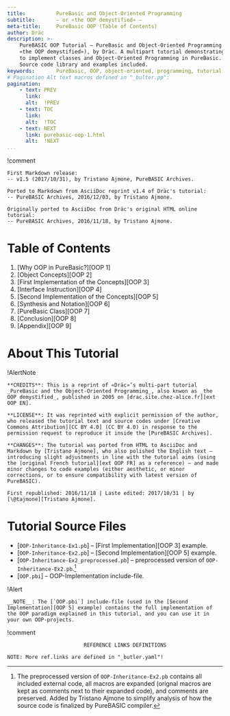 ```yaml
---
title:          PureBasic and Object-Oriented Programming
subtitle:       — or «the OOP demystified» —
meta-title:     PureBasic OOP (Table of Contents)
author: Dräc
description: >-
    PureBASIC OOP Tutorial — PureBasic and Object-Oriented Programming (aka
    «the OOP demystified»), by Dräc. A multipart tutorial demonstrating how
    to implement classes and Object-Oriented Programming in PureBasic.
    Source code library and examples included.
keywords:       PureBasic, OOP, object-oriented, programming, tutorial
# Pagination Alt text macros defined in "_bulter.pp":
pagination:
    - text: PREV
      link:
      alt:  !PREV
    - text: TOC
      link:
      alt:  !TOC 
    - text: NEXT
      link: purebasic-oop-1.html
      alt:  !NEXT
...
```


!comment
~~~~~~~~~~~~~~~~~~~~~~~~~~~~~~~~~~~~~~~~~~~~~~~~~~~~~~~~~~~~~~~~~~~~~~~~
First Markdown release:
-- v1.5 (2017/10/31), by Tristano Ajmone, PureBASIC Archives.

Ported to Markdown from AsciiDoc reprint v1.4 of Dräc's tutorial:
-- PureBASIC Archives, 2016/12/03, by Tristano Ajmone.

Originally ported to AsciiDoc from Dräc's original HTML online tutorial:
-- PureBASIC Archives, 2016/11/18, by Tristano Ajmone.
~~~~~~~~~~~~~~~~~~~~~~~~~~~~~~~~~~~~~~~~~~~~~~~~~~~~~~~~~~~~~~~~~~~~~~~~

# Table of Contents

1. [Why OOP in PureBasic?][OOP 1]
2. [Object Concepts][OOP 2]
3. [First Implementation of the Concepts][OOP 3]
4. [Interface Instruction][OOP 4]
5. [Second Implementation of the Concepts][OOP 5]
6. [Synthesis and Notation][OOP 6]
7. [PureBasic Class][OOP 7]
8. [Conclusion][OOP 8]
9. [Appendix][OOP 9]

# About This Tutorial

!AlertNote
~~~~~~~~~~~~~~~~~~~~~~~~~~~~~~~~~~~~~~~~~~~~~~~~~~~~~~~~~~~~~~~~~~~~~~~~
**CREDITS**: This is a reprint of «Dräc»’s multi-part tutorial _PureBasic and the Object-Oriented Programming_, also knwon as _the OOP demystified_, published in 2005 on [drac.site.chez-alice.fr][ext OOP EN].

**LICENSE**: It was reprinted with explicit permission of the author, who released the tutorial text and source codes under [Creative Commons Attribution][CC BY 4.0] (CC BY 4.0) in response to the permission request to reproduce it inside the [PureBASIC Archives].

**CHANGES**: The tutorial was ported from HTML to AsciiDoc and Markdown by [Tristano Ajmone], who also polished the English text — introducing slight adjustments in line with the tutorial aims (using the [original French tutorial][ext OOP FR] as a reference) — and made minor changes to code examples (either aesthetic, or minor corrections, or to ensure compatibility with latest version of PureBASIC).

First republished: 2016/11/18 | Laste edited: 2017/10/31 | by [\@tajmone][Tristano Ajmone].
~~~~~~~~~~~~~~~~~~~~~~~~~~~~~~~~~~~~~~~~~~~~~~~~~~~~~~~~~~~~~~~~~~~~~~~~

# Tutorial Source Files

-   [`OOP-Inheritance-Ex1.pb`] – [First Implementation][OOP 3] example.
-   [`OOP-Inheritance-Ex2.pb`] – [Second Implementation][OOP 5] example.
-   [`OOP-Inheritance-Ex2_preprocessed.pb`] – preprocessed version of `OOP-Inheritance-Ex2.pb`.[^1]
-   [`OOP.pbi`] – OOP-Implementation include-file.
   
!Alert
~~~~~~~~~~~~~~~~~~~~~~~~~~~~~~~~~~~~~~~~~~~~~~~~~~~~~~~~~~~~~~~~~~~~~~~~
__NOTE__: The [`OOP.pbi`] include-file (used in the [Second Implementation][OOP 5] example) contains the full implementation of the OOP paradigm explained in this tutorial, and you can use it in your own OOP-projects.
~~~~~~~~~~~~~~~~~~~~~~~~~~~~~~~~~~~~~~~~~~~~~~~~~~~~~~~~~~~~~~~~~~~~~~~~


[^1]: The preprocessed version of `OOP-Inheritance-Ex2.pb` contains all included external code, all macros are expanded (orignal macros are kept as comments next to their expanded code), and comments are preserved. Added by Tristano Ajmone to simplify analysis of how the source code is finalized by PureBASIC compiler.


!comment
~~~~~~~~~~~~~~~~~~~~~~~~~~~~~~~~~~~~~~~~~~~~~~~~~~~~~~~~~~~~~~~~~~~~~~~~~~~~~~
                         REFERENCE LINKS DEFINITIONS                          

NOTE: More ref.links are defined in "_butler.yaml"!
~~~~~~~~~~~~~~~~~~~~~~~~~~~~~~~~~~~~~~~~~~~~~~~~~~~~~~~~~~~~~~~~~~~~~~~~~~~~~~




